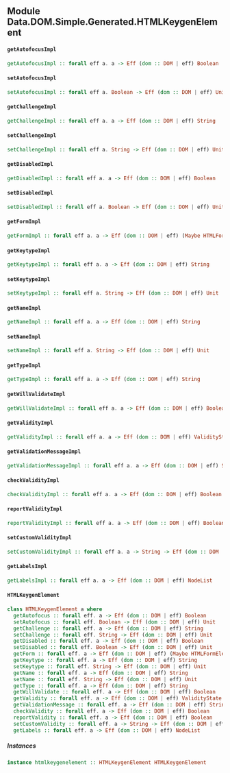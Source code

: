 ## Module Data.DOM.Simple.Generated.HTMLKeygenElement

#### `getAutofocusImpl`

``` purescript
getAutofocusImpl :: forall eff a. a -> Eff (dom :: DOM | eff) Boolean
```

#### `setAutofocusImpl`

``` purescript
setAutofocusImpl :: forall eff a. Boolean -> Eff (dom :: DOM | eff) Unit
```

#### `getChallengeImpl`

``` purescript
getChallengeImpl :: forall eff a. a -> Eff (dom :: DOM | eff) String
```

#### `setChallengeImpl`

``` purescript
setChallengeImpl :: forall eff a. String -> Eff (dom :: DOM | eff) Unit
```

#### `getDisabledImpl`

``` purescript
getDisabledImpl :: forall eff a. a -> Eff (dom :: DOM | eff) Boolean
```

#### `setDisabledImpl`

``` purescript
setDisabledImpl :: forall eff a. Boolean -> Eff (dom :: DOM | eff) Unit
```

#### `getFormImpl`

``` purescript
getFormImpl :: forall eff a. a -> Eff (dom :: DOM | eff) (Maybe HTMLFormElement)
```

#### `getKeytypeImpl`

``` purescript
getKeytypeImpl :: forall eff a. a -> Eff (dom :: DOM | eff) String
```

#### `setKeytypeImpl`

``` purescript
setKeytypeImpl :: forall eff a. String -> Eff (dom :: DOM | eff) Unit
```

#### `getNameImpl`

``` purescript
getNameImpl :: forall eff a. a -> Eff (dom :: DOM | eff) String
```

#### `setNameImpl`

``` purescript
setNameImpl :: forall eff a. String -> Eff (dom :: DOM | eff) Unit
```

#### `getTypeImpl`

``` purescript
getTypeImpl :: forall eff a. a -> Eff (dom :: DOM | eff) String
```

#### `getWillValidateImpl`

``` purescript
getWillValidateImpl :: forall eff a. a -> Eff (dom :: DOM | eff) Boolean
```

#### `getValidityImpl`

``` purescript
getValidityImpl :: forall eff a. a -> Eff (dom :: DOM | eff) ValidityState
```

#### `getValidationMessageImpl`

``` purescript
getValidationMessageImpl :: forall eff a. a -> Eff (dom :: DOM | eff) String
```

#### `checkValidityImpl`

``` purescript
checkValidityImpl :: forall eff a. a -> Eff (dom :: DOM | eff) Boolean
```

#### `reportValidityImpl`

``` purescript
reportValidityImpl :: forall eff a. a -> Eff (dom :: DOM | eff) Boolean
```

#### `setCustomValidityImpl`

``` purescript
setCustomValidityImpl :: forall eff a. a -> String -> Eff (dom :: DOM | eff) Unit
```

#### `getLabelsImpl`

``` purescript
getLabelsImpl :: forall eff a. a -> Eff (dom :: DOM | eff) NodeList
```

#### `HTMLKeygenElement`

``` purescript
class HTMLKeygenElement a where
  getAutofocus :: forall eff. a -> Eff (dom :: DOM | eff) Boolean
  setAutofocus :: forall eff. Boolean -> Eff (dom :: DOM | eff) Unit
  getChallenge :: forall eff. a -> Eff (dom :: DOM | eff) String
  setChallenge :: forall eff. String -> Eff (dom :: DOM | eff) Unit
  getDisabled :: forall eff. a -> Eff (dom :: DOM | eff) Boolean
  setDisabled :: forall eff. Boolean -> Eff (dom :: DOM | eff) Unit
  getForm :: forall eff. a -> Eff (dom :: DOM | eff) (Maybe HTMLFormElement)
  getKeytype :: forall eff. a -> Eff (dom :: DOM | eff) String
  setKeytype :: forall eff. String -> Eff (dom :: DOM | eff) Unit
  getName :: forall eff. a -> Eff (dom :: DOM | eff) String
  setName :: forall eff. String -> Eff (dom :: DOM | eff) Unit
  getType :: forall eff. a -> Eff (dom :: DOM | eff) String
  getWillValidate :: forall eff. a -> Eff (dom :: DOM | eff) Boolean
  getValidity :: forall eff. a -> Eff (dom :: DOM | eff) ValidityState
  getValidationMessage :: forall eff. a -> Eff (dom :: DOM | eff) String
  checkValidity :: forall eff. a -> Eff (dom :: DOM | eff) Boolean
  reportValidity :: forall eff. a -> Eff (dom :: DOM | eff) Boolean
  setCustomValidity :: forall eff. a -> String -> Eff (dom :: DOM | eff) Unit
  getLabels :: forall eff. a -> Eff (dom :: DOM | eff) NodeList
```

##### Instances
``` purescript
instance htmlkeygenelement :: HTMLKeygenElement HTMLKeygenElement
```


